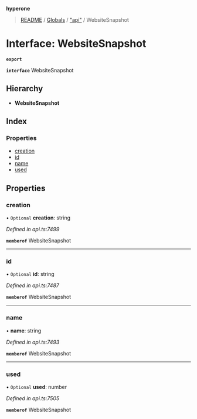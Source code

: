 **hyperone**

> [README](../README.md) / [Globals](../globals.md) / ["api"](../modules/_api_.md) / WebsiteSnapshot

# Interface: WebsiteSnapshot

**`export`** 

**`interface`** WebsiteSnapshot

## Hierarchy

* **WebsiteSnapshot**

## Index

### Properties

* [creation](_api_.websitesnapshot.md#creation)
* [id](_api_.websitesnapshot.md#id)
* [name](_api_.websitesnapshot.md#name)
* [used](_api_.websitesnapshot.md#used)

## Properties

### creation

• `Optional` **creation**: string

*Defined in api.ts:7499*

**`memberof`** WebsiteSnapshot

___

### id

• `Optional` **id**: string

*Defined in api.ts:7487*

**`memberof`** WebsiteSnapshot

___

### name

•  **name**: string

*Defined in api.ts:7493*

**`memberof`** WebsiteSnapshot

___

### used

• `Optional` **used**: number

*Defined in api.ts:7505*

**`memberof`** WebsiteSnapshot
